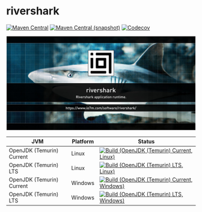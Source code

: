 rivershark
===

[![Maven Central](https://img.shields.io/maven-central/v/com.io7m.rivershark/com.io7m.rivershark.svg?style=flat-square)](http://search.maven.org/#search%7Cga%7C1%7Cg%3A%22com.io7m.rivershark%22)
[![Maven Central (snapshot)](https://img.shields.io/nexus/s/https/s01.oss.sonatype.org/com.io7m.rivershark/com.io7m.rivershark.svg?style=flat-square)](https://s01.oss.sonatype.org/content/repositories/snapshots/com/io7m/rivershark/)
[![Codecov](https://img.shields.io/codecov/c/github/io7m/rivershark.svg?style=flat-square)](https://codecov.io/gh/io7m/rivershark)

![rivershark](./src/site/resources/rivershark.jpg?raw=true)

| JVM | Platform | Status |
|-----|----------|--------|
| OpenJDK (Temurin) Current | Linux | [![Build (OpenJDK (Temurin) Current, Linux)](https://img.shields.io/github/actions/workflow/status/io7m/rivershark/workflows/main.linux.temurin.current.yml)](https://github.com/io7m/rivershark/actions?query=workflow%3Amain.linux.temurin.current)|
| OpenJDK (Temurin) LTS | Linux | [![Build (OpenJDK (Temurin) LTS, Linux)](https://img.shields.io/github/actions/workflow/status/io7m/rivershark/workflows/main.linux.temurin.lts.yml)](https://github.com/io7m/rivershark/actions?query=workflow%3Amain.linux.temurin.lts)|
| OpenJDK (Temurin) Current | Windows | [![Build (OpenJDK (Temurin) Current, Windows)](https://img.shields.io/github/actions/workflow/status/io7m/rivershark/workflows/main.windows.temurin.current.yml)](https://github.com/io7m/rivershark/actions?query=workflow%3Amain.windows.temurin.current)|
| OpenJDK (Temurin) LTS | Windows | [![Build (OpenJDK (Temurin) LTS, Windows)](https://img.shields.io/github/actions/workflow/status/io7m/rivershark/workflows/main.windows.temurin.lts.yml)](https://github.com/io7m/rivershark/actions?query=workflow%3Amain.windows.temurin.lts)|
